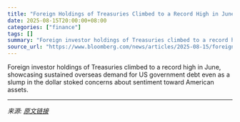 ```yaml
---
title: "Foreign Holdings of Treasuries Climbed to a Record High in June"
date: 2025-08-15T20:00:00+08:00
categories: ["finance"]
tags: []
summary: "Foreign investor holdings of Treasuries climbed to a record high in June, showcasing sustained overseas demand for US government debt even as a slump in the dollar stoked concerns about sentiment towa"
source_url: "https://www.bloomberg.com/news/articles/2025-08-15/foreign-holdings-of-treasuries-climbed-to-a-record-high-in-june"
---
```


Foreign investor holdings of Treasuries climbed to a record high in June, showcasing sustained overseas demand for US government debt even as a slump in the dollar stoked concerns about sentiment toward American assets.

---

*来源: [原文链接](https://www.bloomberg.com/news/articles/2025-08-15/foreign-holdings-of-treasuries-climbed-to-a-record-high-in-june)*
